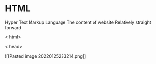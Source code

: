 # HTML
Hyper Text Markup Language
The content of website
Relatively straight forward

< html>

< head>

![[Pasted image 20220125233214.png]]